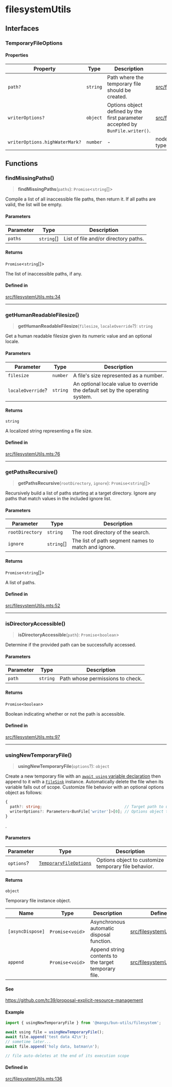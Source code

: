 # filesystemUtils

## Interfaces

### TemporaryFileOptions

#### Properties

| Property | Type | Description | Defined in |
| ------ | ------ | ------ | ------ |
| `path?` | `string` | Path where the temporary file should be created. | [src/filesystemUtils.mts:18](https://github.com/mangs/bun-utils/blob/b2483cf53a52ce0acdae9b1dc610b41280c5d867/src/filesystemUtils.mts#L18) |
| `writerOptions?` | `object` | Options object defined by the first parameter accepted by `BunFile.writer()`. | [src/filesystemUtils.mts:22](https://github.com/mangs/bun-utils/blob/b2483cf53a52ce0acdae9b1dc610b41280c5d867/src/filesystemUtils.mts#L22) |
| `writerOptions.highWaterMark?` | `number` | - | node\_modules/bun-types/bun.d.ts:1200 |

## Functions

### findMissingPaths()

> **findMissingPaths**(`paths`): `Promise`\<`string`[]\>

Compile a list of all inaccessible file paths, then return it. If all paths are valid, the list
will be empty.

#### Parameters

| Parameter | Type | Description |
| ------ | ------ | ------ |
| `paths` | `string`[] | List of file and/or directory paths. |

#### Returns

`Promise`\<`string`[]\>

The list of inaccessible paths, if any.

#### Defined in

[src/filesystemUtils.mts:34](https://github.com/mangs/bun-utils/blob/b2483cf53a52ce0acdae9b1dc610b41280c5d867/src/filesystemUtils.mts#L34)

***

### getHumanReadableFilesize()

> **getHumanReadableFilesize**(`filesize`, `localeOverride`?): `string`

Get a human readable filesize given its numeric value and an optional locale.

#### Parameters

| Parameter | Type | Description |
| ------ | ------ | ------ |
| `filesize` | `number` | A file's size represented as a number. |
| `localeOverride`? | `string` | An optional locale value to override the default set by the operating system. |

#### Returns

`string`

A localized string representing a file size.

#### Defined in

[src/filesystemUtils.mts:76](https://github.com/mangs/bun-utils/blob/b2483cf53a52ce0acdae9b1dc610b41280c5d867/src/filesystemUtils.mts#L76)

***

### getPathsRecursive()

> **getPathsRecursive**(`rootDirectory`, `ignore`): `Promise`\<`string`[]\>

Recursively build a list of paths starting at a target directory. Ignore any paths that match
values in the included ignore list.

#### Parameters

| Parameter | Type | Description |
| ------ | ------ | ------ |
| `rootDirectory` | `string` | The root directory of the search. |
| `ignore` | `string`[] | The list of path segment names to match and ignore. |

#### Returns

`Promise`\<`string`[]\>

A list of paths.

#### Defined in

[src/filesystemUtils.mts:52](https://github.com/mangs/bun-utils/blob/b2483cf53a52ce0acdae9b1dc610b41280c5d867/src/filesystemUtils.mts#L52)

***

### isDirectoryAccessible()

> **isDirectoryAccessible**(`path`): `Promise`\<`boolean`\>

Determine if the provided path can be successfully accessed.

#### Parameters

| Parameter | Type | Description |
| ------ | ------ | ------ |
| `path` | `string` | Path whose permissions to check. |

#### Returns

`Promise`\<`boolean`\>

Boolean indicating whether or not the path is accessible.

#### Defined in

[src/filesystemUtils.mts:97](https://github.com/mangs/bun-utils/blob/b2483cf53a52ce0acdae9b1dc610b41280c5d867/src/filesystemUtils.mts#L97)

***

### usingNewTemporaryFile()

> **usingNewTemporaryFile**(`options`?): `object`

Create a new temporary file with an
[`await using` variable declaration](https://www.typescriptlang.org/docs/handbook/release-notes/typescript-5-2.html#using-declarations-and-explicit-resource-management)
then append to it with a
[`FileSink`](https://bun.sh/docs/api/file-io#incremental-writing-with-filesink) instance.
Automatically delete the file when its variable falls out of scope. Customize file behavior with
an optional options object as follows:
```ts
{
  path?: string;                                    // Target path to use for temporary file creation.
  writerOptions?: Parameters<BunFile['writer']>[0]; // Options object to customize `Bun.file().writer()` behavior
}
```
.

#### Parameters

| Parameter | Type | Description |
| ------ | ------ | ------ |
| `options`? | [`TemporaryFileOptions`](filesystemUtils.md#temporaryfileoptions) | Options object to customize temporary file behavior. |

#### Returns

`object`

Temporary file instance object.

| Name | Type | Description | Defined in |
| ------ | ------ | ------ | ------ |
| `[asyncDispose]` | `Promise`\<`void`\> | Asynchronous automatic disposal function. | [src/filesystemUtils.mts:156](https://github.com/mangs/bun-utils/blob/b2483cf53a52ce0acdae9b1dc610b41280c5d867/src/filesystemUtils.mts#L156) |
| `append` | `Promise`\<`void`\> | Append string contents to the target temporary file. | [src/filesystemUtils.mts:146](https://github.com/mangs/bun-utils/blob/b2483cf53a52ce0acdae9b1dc610b41280c5d867/src/filesystemUtils.mts#L146) |

#### See

https://github.com/tc39/proposal-explicit-resource-management

#### Example

```ts
import { usingNewTemporaryFile } from '@mangs/bun-utils/filesystem';

await using file = usingNewTemporaryFile();
await file.append('test data 42\n');
// sometime later...
await file.append('holy data, batman\n');

// file auto-deletes at the end of its execution scope
```

#### Defined in

[src/filesystemUtils.mts:136](https://github.com/mangs/bun-utils/blob/b2483cf53a52ce0acdae9b1dc610b41280c5d867/src/filesystemUtils.mts#L136)
